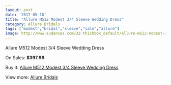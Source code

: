 ```yaml
---
layout: post
date: '2017-05-18'
title: "Allure M512 Modest 3/4 Sleeve Wedding Dress"
category: Allure Bridals
tags: ["modest","bridal","sleeve","sale","allure"]
image: http://www.eudances.com/32-thickbox_default/allure-m512-modest-3-4-sleeve-wedding-dress.jpg
---
```

Allure M512 Modest 3/4 Sleeve Wedding Dress

On Sales: **$397.99**
<a href="https://www.eudances.com/en/allure-bridals/11-allure-m512-modest-3-4-sleeve-wedding-dress.html"><amp-img layout="responsive" width="600" height="600" src="//www.eudances.com/32-thickbox_default/allure-m512-modest-3-4-sleeve-wedding-dress.jpg" alt="Allure M512 Modest 3/4 Sleeve Wedding Dress 0" /></a>
<a href="https://www.eudances.com/en/allure-bridals/11-allure-m512-modest-3-4-sleeve-wedding-dress.html"><amp-img layout="responsive" width="600" height="600" src="//www.eudances.com/34-thickbox_default/allure-m512-modest-3-4-sleeve-wedding-dress.jpg" alt="Allure M512 Modest 3/4 Sleeve Wedding Dress 1" /></a>
<a href="https://www.eudances.com/en/allure-bridals/11-allure-m512-modest-3-4-sleeve-wedding-dress.html"><amp-img layout="responsive" width="600" height="600" src="//www.eudances.com/33-thickbox_default/allure-m512-modest-3-4-sleeve-wedding-dress.jpg" alt="Allure M512 Modest 3/4 Sleeve Wedding Dress 2" /></a>

Buy it: [Allure M512 Modest 3/4 Sleeve Wedding Dress](https://www.eudances.com/en/allure-bridals/11-allure-m512-modest-3-4-sleeve-wedding-dress.html "Allure M512 Modest 3/4 Sleeve Wedding Dress")

View more: [Allure Bridals](https://www.eudances.com/en/2-allure-bridals "Allure Bridals")